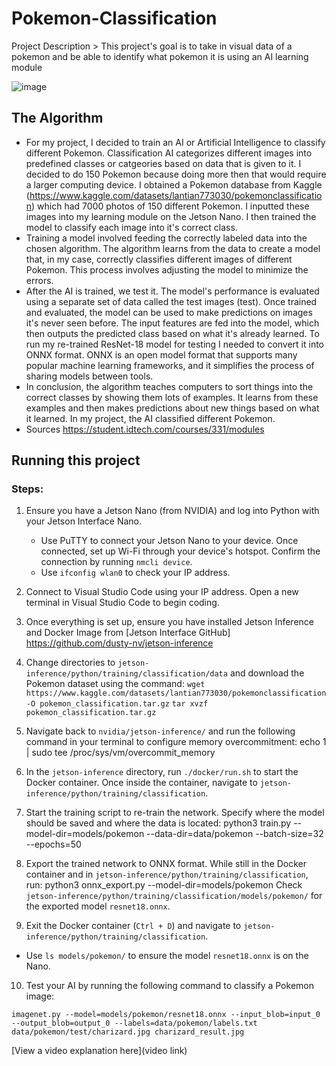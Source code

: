 # Pokemon-Classification

 Project Description >  This project's goal is to take in visual data of a pokemon and be able to identify what pokemon it is using an AI learning module

![image](https://github.com/user-attachments/assets/37195418-dd28-436e-bbc7-ea0301876d9a)

## The Algorithm
- For my project, I decided to train an  AI or Artificial Intelligence to classify different Pokemon. Classification AI categorizes different images into predefined classes or catgeories based on data that is given to it. I decided to do 150 Pokemon because doing more then that would require a larger computing device. I obtained a Pokemon database from Kaggle (https://www.kaggle.com/datasets/lantian773030/pokemonclassification) which had 7000 photos of 150 different Pokemon. I inputted these images into my learning module on the Jetson Nano. I then trained the model to classify each image into it's correct class.
- Training a model involved feeding the correctly labeled data into the chosen algorithm. The algorithm learns from the data to create a model that, in my case, correctly classifies different images of different Pokemon. This process involves adjusting the model to minimize the errors.
- After the AI is trained, we test it. The model's performance is evaluated using a separate set of data called the test images (test). Once trained and evaluated, the model can be used to make predictions on images it's never seen before. The input features are fed into the model, which then outputs the predicted class based on what it's already learned. To run my re-trained ResNet-18 model for testing I needed to convert it into ONNX format. ONNX is an open model format that supports many popular machine learning frameworks, and it simplifies the process of sharing models between tools.
- In conclusion, the algorithm teaches computers to sort things into the correct classes by showing them lots of examples. It learns from these examples and then makes predictions about new things based on what it learned. In my project, the AI classified different Pokemon.
- Sources https://student.idtech.com/courses/331/modules 
## Running this project
### Steps:

1. Ensure you have a Jetson Nano (from NVIDIA) and log into Python with your Jetson Interface Nano.

   - Use PuTTY to connect your Jetson Nano to your device. Once connected, set up Wi-Fi through your device's hotspot. Confirm the connection by running `nmcli device`.
   - Use `ifconfig wlan0` to check your IP address.

2. Connect to Visual Studio Code using your IP address. Open a new terminal in Visual Studio Code to begin coding.

3. Once everything is set up, ensure you have installed Jetson Inference and Docker Image from [Jetson Interface GitHub] https://github.com/dusty-nv/jetson-inference

4. Change directories to `jetson-inference/python/training/classification/data` and download the Pokemon dataset using the command:
`wget https://www.kaggle.com/datasets/lantian773030/pokemonclassification -O pokemon_classification.tar.gz`
`tar xvzf pokemon_classification.tar.gz`
5. Navigate back to `nvidia/jetson-inference/` and run the following command in your terminal to configure memory overcommitment: echo 1 | sudo tee /proc/sys/vm/overcommit_memory
6. In the `jetson-inference` directory, run `./docker/run.sh` to start the Docker container. Once inside the container, navigate to `jetson-inference/python/training/classification`.
7. Start the training script to re-train the network. Specify where the model should be saved and where the data is located:
python3 train.py --model-dir=models/pokemon --data-dir=data/pokemon --batch-size=32 --epochs=50
8. Export the trained network to ONNX format. While still in the Docker container and in `jetson-inference/python/training/classification`, run:
python3 onnx_export.py --model-dir=models/pokemon
Check `jetson-inference/python/training/classification/models/pokemon/` for the exported model `resnet18.onnx`.

9. Exit the Docker container (`Ctrl + D`) and navigate to `jetson-inference/python/training/classification`.

- Use `ls models/pokemon/` to ensure the model `resnet18.onnx` is on the Nano.

10. Test your AI by running the following command to classify a Pokemon image:
 ```
 imagenet.py --model=models/pokemon/resnet18.onnx --input_blob=input_0 --output_blob=output_0 --labels=data/pokemon/labels.txt data/pokemon/test/charizard.jpg charizard_result.jpg
 ```
[View a video explanation here](video link)
